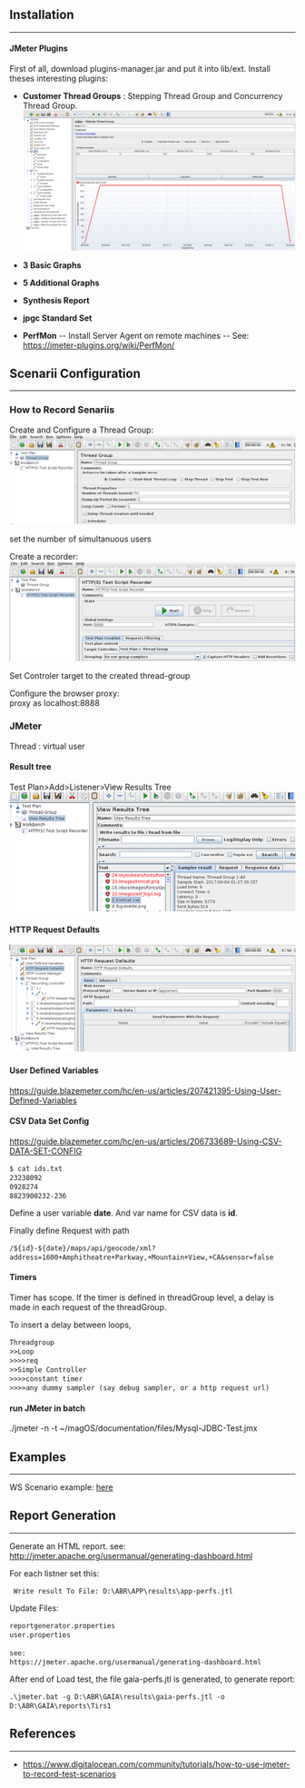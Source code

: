 
## Installation
------------------------------------------
#### JMeter Plugins
First of all, download plugins-manager.jar and put it into lib/ext.  Install theses interesting plugins:

- **Customer Thread Groups** : Stepping Thread Group and Concurrency Thread Group. 
![alt txt](images/jmeter-plugin-Customer-Thread-Groups.png)

- **3 Basic Graphs**
- **5 Additional Graphs**
- **Synthesis Report**
- **jpgc Standard Set** 
  
- **PerfMon** 
-- Install Server Agent on remote machines
-- See: https://jmeter-plugins.org/wiki/PerfMon/


## Scenarii Configuration
------------------------------------------
### How to Record Senariis 

Create and Configure a Thread Group:  
![alt txt](images/jmeter-thread-group.png)

set the number of simultanuous users

Create a recorder:  
![alt txt](images/jmeter-http-test-script-recorder.png)

Set Controler target to the created thread-group

Configure the browser proxy:  
proxy as localhost:8888


### JMeter

Thread : virtual user

#### Result tree 
Test Plan>Add>Listener>View Results Tree
![alt txt](images/jmeter-result-tree.png)

#### HTTP Request Defaults
![alt txt](images/jmeter-http-request-defaults.png)

#### User Defined Variables

  https://guide.blazemeter.com/hc/en-us/articles/207421395-Using-User-Defined-Variables
  
#### CSV Data Set Config

  https://guide.blazemeter.com/hc/en-us/articles/206733689-Using-CSV-DATA-SET-CONFIG

    $ cat ids.txt
    23238092
    0928274
    8823900232-236

Define a user variable **date**. And var name for CSV data is **id**.

Finally define Request with path

    /${id}-${date}/maps/api/geocode/xml?address=1600+Amphitheatre+Parkway,+Mountain+View,+CA&sensor=false
  
#### Timers
Timer has scope. If the timer is defined in threadGroup level, a delay is made in each request of 
the threadGroup.

To insert a delay between loops,

    Threadgroup
    >>Loop
    >>>>req 
    >>Simple Controller
    >>>>constant timer
    >>>>any dummy sampler (say debug sampler, or a http request url) 

  
#### run JMeter in batch

   ./jmeter -n -t ~/magOS/documentation/files/Mysql-JDBC-Test.jmx

## Examples
------------------------------------------
WS Scenario example: [here](files/JMeter-TestPlanWS.jmx)


## Report Generation
------------------------------------------
Generate an HTML report. see: http://jmeter.apache.org/usermanual/generating-dashboard.html


For each listner set this:

     Write result To File: D:\ABR\APP\results\app-perfs.jtl

Update Files: 

    reportgenerator.properties
	user.properties
    
	see: 
    https://jmeter.apache.org/usermanual/generating-dashboard.html

After end of Load test,  the file gaia-perfs.jtl is generated, to generate report:

    .\jmeter.bat -g D:\ABR\GAIA\results\gaia-perfs.jtl -o D:\ABR\GAIA\reports\Tirs1

## References
------------------------------------------
- https://www.digitalocean.com/community/tutorials/how-to-use-jmeter-to-record-test-scenarios

